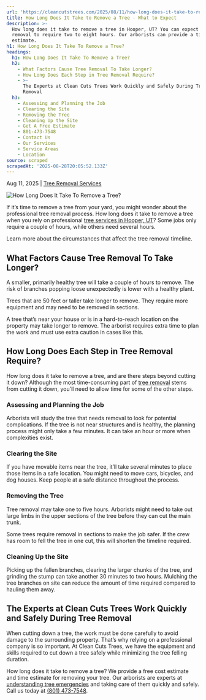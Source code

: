 ```yaml
---
url: 'https://cleancutstrees.com/2025/08/11/how-long-does-it-take-to-remove-a-tree/'
title: How Long Does It Take to Remove a Tree - What to Expect
description: >-
  How long does it take to remove a tree in Hooper, UT? You can expect tree
  removal to require two to eight hours. Our arborists can provide a time
  estimate.
h1: How Long Does It Take To Remove a Tree?
headings:
  h1: How Long Does It Take To Remove a Tree?
  h2:
    - What Factors Cause Tree Removal To Take Longer?
    - How Long Does Each Step in Tree Removal Require?
    - >-
      The Experts at Clean Cuts Trees Work Quickly and Safely During Tree
      Removal
  h3:
    - Assessing and Planning the Job
    - Clearing the Site
    - Removing the Tree
    - Cleaning Up the Site
    - Get A Free Estimate
    - 801-473-7548
    - Contact Us
    - Our Services
    - Service Areas
    - Location
source: scraped
scrapedAt: '2025-08-28T20:05:52.133Z'
---
```

Aug 11, 2025 | [Tree Removal Services](https://cleancutstrees.com/category/tree-removal-services/)

![How Long Does It Take To Remove a Tree?](https://cleancutstrees.com/wp-content/uploads/how-long-does-it-take-to-remove-a-tree-1080x600.jpg)

If it’s time to remove a tree from your yard, you might wonder about the professional tree removal process. How long does it take to remove a tree when you rely on professional [tree services in Hooper, UT](https://cleancutstrees.com/service-areas/hooper-ut-tree-service/)? Some jobs only require a couple of hours, while others need several hours.

Learn more about the circumstances that affect the tree removal timeline.

## What Factors Cause Tree Removal To Take Longer?

A smaller, primarily healthy tree will take a couple of hours to remove. The risk of branches popping loose unexpectedly is lower with a healthy plant.

Trees that are 50 feet or taller take longer to remove. They require more equipment and may need to be removed in sections. 

A tree that’s near your house or is in a hard-to-reach location on the property may take longer to remove. The arborist requires extra time to plan the work and must use extra caution in cases like this.

## How Long Does Each Step in Tree Removal Require?

How long does it take to remove a tree, and are there steps beyond cutting it down? Although the most time-consuming part of [tree removal](https://todayshomeowner.com/lawn-garden/guides/tree-removal/) stems from cutting it down, you’ll need to allow time for some of the other steps.

### Assessing and Planning the Job

Arborists will study the tree that needs removal to look for potential complications. If the tree is not near structures and is healthy, the planning process might only take a few minutes. It can take an hour or more when complexities exist.

### Clearing the Site

If you have movable items near the tree, it’ll take several minutes to place those items in a safe location. You might need to move cars, bicycles, and dog houses. Keep people at a safe distance throughout the process.

### Removing the Tree

Tree removal may take one to five hours. Arborists might need to take out large limbs in the upper sections of the tree before they can cut the main trunk.

Some trees require removal in sections to make the job safer. If the crew has room to fell the tree in one cut, this will shorten the timeline required. 

### Cleaning Up the Site

Picking up the fallen branches, clearing the larger chunks of the tree, and grinding the stump can take another 30 minutes to two hours. Mulching the tree branches on site can reduce the amount of time required compared to hauling them away.

## The Experts at Clean Cuts Trees Work Quickly and Safely During Tree Removal

When cutting down a tree, the work must be done carefully to avoid damage to the surrounding property. That’s why relying on a professional company is so important. At Clean Cuts Trees, we have the equipment and skills required to cut down a tree safely while minimizing the tree felling duration.

How long does it take to remove a tree? We provide a free cost estimate and time estimate for removing your tree. Our arborists are experts at [understanding tree emergencies](https://cleancutstrees.com/2022/02/28/tree-emergency/) and taking care of them quickly and safely. Call us today at [(801) 473-7548](tel:8014737548).
